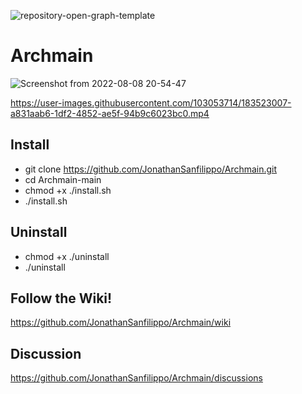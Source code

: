 ![repository-open-graph-template](https://user-images.githubusercontent.com/103053714/182978061-67c743fe-c4a8-4e90-b91c-7d0a0c719000.png)

# Archmain

![Screenshot from 2022-08-08 20-54-47](https://user-images.githubusercontent.com/103053714/183508448-25292327-e42f-4793-b74c-792c4a1f9a93.png)



https://user-images.githubusercontent.com/103053714/183523007-a831aab6-1df2-4852-ae5f-94b9c6023bc0.mp4




## Install

- git clone https://github.com/JonathanSanfilippo/Archmain.git
- cd Archmain-main
- chmod +x ./install.sh
- ./install.sh


## Uninstall
- chmod +x ./uninstall
- ./uninstall

## Follow the Wiki! 
https://github.com/JonathanSanfilippo/Archmain/wiki 

## Discussion
https://github.com/JonathanSanfilippo/Archmain/discussions





